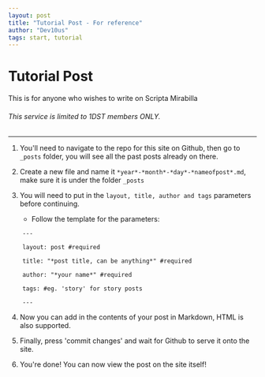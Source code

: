 ```yaml
---
layout: post
title: "Tutorial Post - For reference"
author: "Dev10us"
tags: start, tutorial
---
```


# Tutorial Post

This is for anyone who wishes to write on Scripta Mirabilla

###### This service is limited to 1DST members ONLY.

---

1. You'll need to navigate to the repo for this site on Github, then go to `_posts` folder, you will see all the past posts already on there.

2. Create a new file and name it `*year*-*month*-*day*-*nameofpost*.md`, make sure it is under the folder `_posts`
   
3. You will need to put in the `layout, title, author and tags` parameters before continuing.
   
   - Follow the template for the parameters:
  ```
      ---
     
      layout: post #required
     
      title: "*post title, can be anything*" #required
     
      author: "*your name*" #required
     
      tags: #eg. 'story' for story posts
     
      ---
  ```
4. Now you can add in the contents of your post in Markdown, HTML is also supported.
   
5. Finally, press 'commit changes' and wait for Github to serve it onto the site.
   
6. You're done! You can now view the post on the site itself! 

